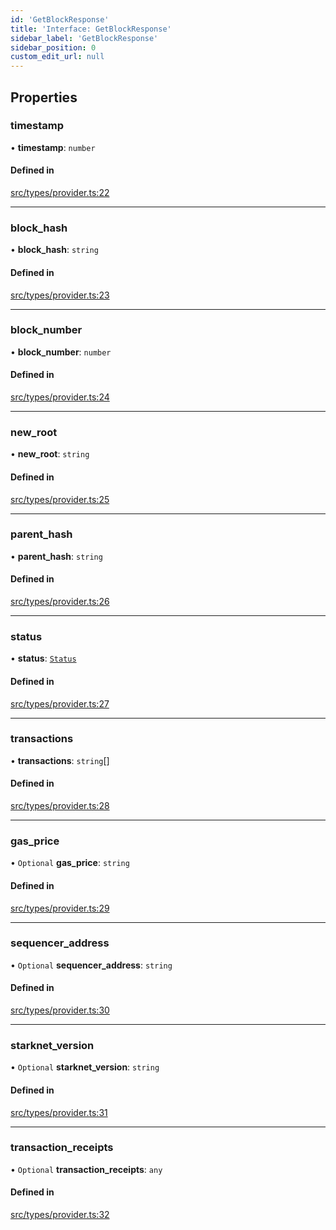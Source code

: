 ```yaml
---
id: 'GetBlockResponse'
title: 'Interface: GetBlockResponse'
sidebar_label: 'GetBlockResponse'
sidebar_position: 0
custom_edit_url: null
---
```


## Properties

### timestamp

• **timestamp**: `number`

#### Defined in

[src/types/provider.ts:22](https://github.com/PhilippeR26/starknet.js/blob/d3c8cca/src/types/provider.ts#L22)

---

### block_hash

• **block_hash**: `string`

#### Defined in

[src/types/provider.ts:23](https://github.com/PhilippeR26/starknet.js/blob/d3c8cca/src/types/provider.ts#L23)

---

### block_number

• **block_number**: `number`

#### Defined in

[src/types/provider.ts:24](https://github.com/PhilippeR26/starknet.js/blob/d3c8cca/src/types/provider.ts#L24)

---

### new_root

• **new_root**: `string`

#### Defined in

[src/types/provider.ts:25](https://github.com/PhilippeR26/starknet.js/blob/d3c8cca/src/types/provider.ts#L25)

---

### parent_hash

• **parent_hash**: `string`

#### Defined in

[src/types/provider.ts:26](https://github.com/PhilippeR26/starknet.js/blob/d3c8cca/src/types/provider.ts#L26)

---

### status

• **status**: [`Status`](../modules.md#status)

#### Defined in

[src/types/provider.ts:27](https://github.com/PhilippeR26/starknet.js/blob/d3c8cca/src/types/provider.ts#L27)

---

### transactions

• **transactions**: `string`[]

#### Defined in

[src/types/provider.ts:28](https://github.com/PhilippeR26/starknet.js/blob/d3c8cca/src/types/provider.ts#L28)

---

### gas_price

• `Optional` **gas_price**: `string`

#### Defined in

[src/types/provider.ts:29](https://github.com/PhilippeR26/starknet.js/blob/d3c8cca/src/types/provider.ts#L29)

---

### sequencer_address

• `Optional` **sequencer_address**: `string`

#### Defined in

[src/types/provider.ts:30](https://github.com/PhilippeR26/starknet.js/blob/d3c8cca/src/types/provider.ts#L30)

---

### starknet_version

• `Optional` **starknet_version**: `string`

#### Defined in

[src/types/provider.ts:31](https://github.com/PhilippeR26/starknet.js/blob/d3c8cca/src/types/provider.ts#L31)

---

### transaction_receipts

• `Optional` **transaction_receipts**: `any`

#### Defined in

[src/types/provider.ts:32](https://github.com/PhilippeR26/starknet.js/blob/d3c8cca/src/types/provider.ts#L32)
